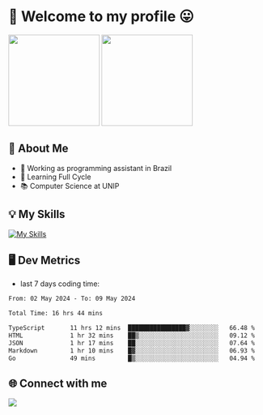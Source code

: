# 🎉 Welcome to my profile 😛

<div>
  <img height="180em" src="https://github-readme-stats.vercel.app/api?username=VinicciusSantos&show_icons=true&icon_color=fff&include_all_commits=true&count_private=true&bg_color=30,000,000&title_color=fff&text_color=fff"/>
  <img height="180em" src="https://github-readme-stats.vercel.app/api/top-langs/?username=VinicciusSantos&langs_count=8&layout=compact&include_all_commits=true&count_private=true&bg_color=30,000,000&title_color=fff&text_color=fff"/>
</div>

## 📖 About Me
- 🔭 Working as programming assistant in Brazil
- 🌱 Learning Full Cycle
- 📚 Computer Science at UNIP

## 💡 My Skills

[![My Skills](https://skills.thijs.gg/icons?i=angular,react,styledcomponents,jest,html,css,sass,bootstrap,ts,js,go,nodejs,express,nestjs,git,c,py,postgres,mysql,sqlite,docker,graphql)](https://github.com/VinicciusSantos)

## 🖥️ Dev Metrics

- last 7 days coding time:

<!--START_SECTION:waka-->

```txt
From: 02 May 2024 - To: 09 May 2024

Total Time: 16 hrs 44 mins

TypeScript       11 hrs 12 mins  ████████████████▓░░░░░░░░   66.48 %
HTML             1 hr 32 mins    ██▒░░░░░░░░░░░░░░░░░░░░░░   09.12 %
JSON             1 hr 17 mins    ██░░░░░░░░░░░░░░░░░░░░░░░   07.64 %
Markdown         1 hr 10 mins    █▓░░░░░░░░░░░░░░░░░░░░░░░   06.93 %
Go               49 mins         █▒░░░░░░░░░░░░░░░░░░░░░░░   04.94 %
```

<!--END_SECTION:waka-->

## 🌐 Connect with me

<a href="https://www.linkedin.com/in/vinicius-guedes-b817aa223/"><img src="https://img.shields.io/badge/LinkedIn-0077B5?style=for-the-badge&logo=linkedin&logoColor=white"/></a>

